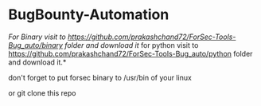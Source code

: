 # BugBounty-Automation

*For Binary visit to https://github.com/prakashchand72/ForSec-Tools-Bug_auto/binary folder and download it*
for python visit to https://github.com/prakashchand72/ForSec-Tools-Bug_auto/python folder and download it.*


don't forget to put forsec  binary to /usr/bin of your linux

or git clone this repo
